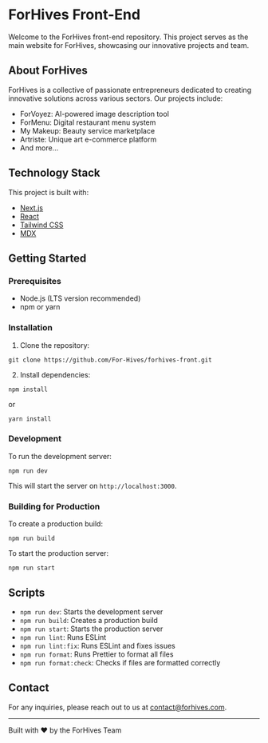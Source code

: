 # ForHives Front-End

Welcome to the ForHives front-end repository. This project serves as the main website for ForHives, showcasing our innovative projects and team.

## About ForHives

ForHives is a collective of passionate entrepreneurs dedicated to creating innovative solutions across various sectors. Our projects include:

- ForVoyez: AI-powered image description tool
- ForMenu: Digital restaurant menu system
- My Makeup: Beauty service marketplace
- Artriste: Unique art e-commerce platform
- And more...

## Technology Stack

This project is built with:

- [Next.js](https://nextjs.org/)
- [React](https://reactjs.org/)
- [Tailwind CSS](https://tailwindcss.com/)
- [MDX](https://mdxjs.com/)

## Getting Started

### Prerequisites

- Node.js (LTS version recommended)
- npm or yarn

### Installation

1. Clone the repository:
```
git clone https://github.com/For-Hives/forhives-front.git
```

2. Install dependencies:
```
npm install
```
   or
```
yarn install
```

### Development

To run the development server:

```
npm run dev
```

This will start the server on `http://localhost:3000`.

### Building for Production

To create a production build:

```
npm run build
```

To start the production server:

```
npm run start
```

## Scripts

- `npm run dev`: Starts the development server
- `npm run build`: Creates a production build
- `npm run start`: Starts the production server
- `npm run lint`: Runs ESLint
- `npm run lint:fix`: Runs ESLint and fixes issues
- `npm run format`: Runs Prettier to format all files
- `npm run format:check`: Checks if files are formatted correctly

## Contact

For any inquiries, please reach out to us at [contact@forhives.com](mailto:contact@forhives.com).

---

Built with ❤️ by the ForHives Team